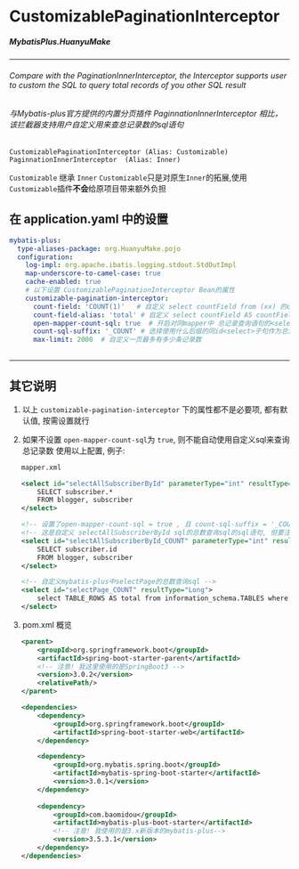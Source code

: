 # CustomizablePaginationInterceptor
  #####                                 MybatisPlus.HuanyuMake
---
###### Compare with the PaginationInnerInterceptor, the Interceptor supports user to custom the SQL to query total records of you other SQL result

###### 与Mybatis-plus官方提供的内置分页插件 PaginnationInnerInterceptor 相比，该拦截器支持用户自定义用来查总记录数的sql语句
`CustomizablePaginationInterceptor (Alias: Customizable)`
`PaginnationInnerInterceptor  (Alias: Inner)`    

`Customizable` 继承 `Inner`
`Customizable`只是对原生`Inner`的拓展,使用`Customizable`插件**不会**给原项目带来额外负担

## 在 application.yaml 中的设置
```yaml
mybatis-plus:
  type-aliases-package: org.HuanyuMake.pojo 
  configuration:
    log-impl: org.apache.ibatis.logging.stdout.StdOutImpl
    map-underscore-to-camel-case: true
    cache-enabled: true
    # 以下设置 CustomizablePaginationInterceptor Bean的属性
    customizable-pagination-interceptor:
      count-field: 'COUNT(1)'   # 自定义 select countField from (xx) 的countField默认内容, 默认为 'COUNT(1)'
      count-field-alias: 'total' # 自定义 select countField AS countFieldAlias from (xx) countFieldAlias 内容, 默认为 'total'
      open-mapper-count-sql: true  # 开启对同mapper中 总记录查询语句的<select>字句的使用, 默认为 false
      count-sql-suffix: '_COUNT' # 选择使用什么后缀的同id<select>子句作为总记录数查询sql, 默认为'_COUNT'
      max-limit: 2000  # 自定义一页最多有多少条记录数
      
 ```
 ---
 ## 其它说明
1. 以上 `customizable-pagination-interceptor` 下的属性都不是必要项, 都有默认值, 按需设置就行
  
2. 如果不设置 `open-mapper-count-sql`为 `true`, 则不能自动使用自定义sql来查询总记录数
 使用以上配置, 例子:
 ```xml
    mapper.xml

    <select id="selectAllSubscriberById" parameterType="int" resultType="user">
        SELECT subscriber.*
        FROM blogger, subscriber
    </select>

    <!-- 设置了open-mapper-count-sql = true , 且 count-sql-suffix = '_COUNT' 则会使用该句查询总记录数 -->
    <!-- 这是自定义 selectAllSubscriberById sql的总数查询sql的sql语句, 但要注意这些语句的 resultType 必须为 java.lang.Long-->
    <select id="selectAllSubscriberById_COUNT" parameterType="int" resultType="Long">
        SELECT subscriber.id
        FROM blogger, subscriber
    </select>

    <!-- 自定义mybatis-plus中selectPage的总数查询sql -->
    <select id="selectPage_COUNT" resultType="Long">
        select TABLE_ROWS AS total from information_schema.TABLES where TABLE_SCHEMA = 'poetryplatform' AND TABLE_NAME = 'users'
    </select>
 ```
3. pom.xml 概览
 ```xml
    <parent>
        <groupId>org.springframework.boot</groupId>
        <artifactId>spring-boot-starter-parent</artifactId>
        <!-- 注意! 我这里使用的是SpringBoot3 -->
        <version>3.0.2</version>  
        <relativePath/>
    </parent>

    <dependencies>
        <dependency>
            <groupId>org.springframework.boot</groupId>
            <artifactId>spring-boot-starter-web</artifactId>
        </dependency>

        <dependency>
            <groupId>org.mybatis.spring.boot</groupId>
            <artifactId>mybatis-spring-boot-starter</artifactId>
            <version>3.0.1</version>
        </dependency>
      
        <dependency>
            <groupId>com.baomidou</groupId>
            <artifactId>mybatis-plus-boot-starter</artifactId>
            <!-- 注意! 我使用的是3.x新版本的mybatis-plus-->
            <version>3.5.3.1</version> 
        </dependency>
    </dependencies>
```
 
